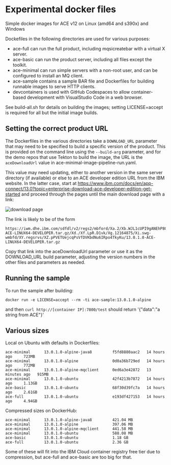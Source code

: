 # Experimental docker files

Simple docker images for ACE v12 on Linux (amd64 and s390x) and Windows

Dockefiles in the following directories are used for various purposes:

- ace-full can run the full product, including mqsicreatebar with a virtual X server.
- ace-basic can run the product server, including all files except the toolkit.
- ace-minimal can run simple servers with a non-root user, and can be configured to install an MQ client.
- ace-sample contains a sample BAR file and Dockerfiles for building runnable images to serve HTTP clients.
- devcontainers is used with GitHub Codespaces to allow container-based development with VisualStudio Code in a web browser.

See build-all.sh for details on building the images; setting LICENSE=accept is required for all but the initial image builds.

## Setting the correct product URL

The Dockerfiles in the various directories take a `DOWNLOAD_URL` parameter that may
need to be specified to build a specific version of the product. This is provided on
the command line using the `--build-arg` parameter, and for the demo repos that use
Tekton to build the image, the URL is the `aceDownloadUrl` value in ace-minimal-image-pipeline-run.yaml.

This value may need updating, either to another version in the same server directory
(if available) or else to an ACE developer edition URL from the IBM website. In the latter
case, start at https://www.ibm.com/docs/en/app-connect/13.0?topic=enterprise-download-ace-developer-edition-get-started
and proceed through the pages until the main download page with a link: 

![download page](ace-dev-edition-download.png)

The link is likely to be of the form
```
https://iwm.dhe.ibm.com/sdfdl/v2/regs2/mbford/Xa.2/Xb.WJL1cUPI9gANEhP8GuPD_qX1rj6x5R4yTUM7s_C2ue8/Xc.13.0.1.0-ACE-LINUX64-DEVELOPER.tar.gz/Xd./Xf.LpR.D1vk/Xg.12164875/Xi.swg-wmbfd/XY.regsrvs/XZ.pPVETUejcqPsVfDVKbdNu6IRpo4TkyKu/13.0.1.0-ACE-LINUX64-DEVELOPER.tar.gz
```
Copy that link into the aceDownloadUrl parameter or use it as the DOWNLOAD_URL build
parameter, adjusting the version numbers in the other files and parameters as needed.

## Running the sample

To run the sample after building:
```
docker run -e LICENSE=accept --rm -ti ace-sample:13.0.1.0-alpine
```
and then `curl http://[container IP]:7800/test` should return '{"data":"a string from ACE"}'

## Various sizes

Local on Ubuntu with defaults in Dockerfiles:

```
ace-minimal      13.0.1.0-alpine-java8         f5fd8880aac2   14 hours ago     723MB
ace-minimal      13.0.1.0-alpine               0d0a36b729ed   14 hours ago     772MB
ace-minimal      13.0.1.0-alpine-mqclient      0ed6a3e42872   13 minutes ago   915MB
ace-minimal      13.0.1.0-ubuntu               42f4213b7872   14 hours ago     1.13GB
ace-basic        13.0.1.0-ubuntu               68f30d39fc7a   14 hours ago     2.61GB
ace-full         13.0.1.0-ubuntu               e193df427153   14 hours ago     4.94GB
```

Compressed sizes on DockerHub:

```
ace-minimal      13.0.1.0-alpine-java8         421.04 MB
ace-minimal      13.0.1.0-alpine               397.06 MB
ace-minimal      13.0.1.0-alpine-mqclient      441.58 MB
ace-minimal      13.0.1.0-ubuntu               588.08 MB
ace-basic        13.0.1.0-ubuntu               1.18 GB
ace-full         13.0.1.0-ubuntu               2.36 GB
```

Some of these will fit into the IBM Cloud container registry free tier due to compression, but ace-full and ace-basic are too big for that.

